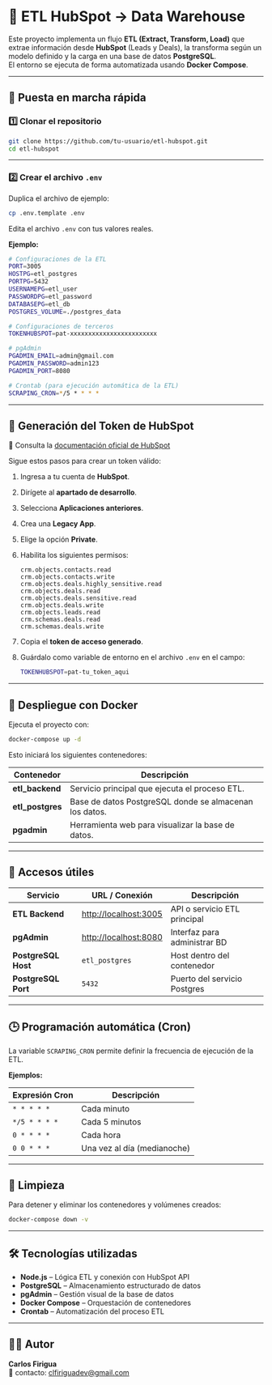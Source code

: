 # 🧩 ETL HubSpot → Data Warehouse

Este proyecto implementa un flujo **ETL (Extract, Transform, Load)** que extrae información desde **HubSpot** (Leads y Deals), la transforma según un modelo definido y la carga en una base de datos **PostgreSQL**.  
El entorno se ejecuta de forma automatizada usando **Docker Compose**.

---

## 🚀 Puesta en marcha rápida

### 1️⃣ Clonar el repositorio

```bash
git clone https://github.com/tu-usuario/etl-hubspot.git
cd etl-hubspot
```

---

### 2️⃣ Crear el archivo `.env`

Duplica el archivo de ejemplo:

```bash
cp .env.template .env
```

Edita el archivo `.env` con tus valores reales.

**Ejemplo:**

```bash
# Configuraciones de la ETL
PORT=3005
HOSTPG=etl_postgres
PORTPG=5432
USERNAMEPG=etl_user
PASSWORDPG=etl_password
DATABASEPG=etl_db
POSTGRES_VOLUME=./postgres_data

# Configuraciones de terceros
TOKENHUBSPOT=pat-xxxxxxxxxxxxxxxxxxxxxxxx

# pgAdmin
PGADMIN_EMAIL=admin@gmail.com
PGADMIN_PASSWORD=admin123
PGADMIN_PORT=8080

# Crontab (para ejecución automática de la ETL)
SCRAPING_CRON=*/5 * * * *
```

---

## 🔑 Generación del Token de HubSpot

📘 Consulta la [documentación oficial de HubSpot](https://developers.hubspot.com)

Sigue estos pasos para crear un token válido:

1. Ingresa a tu cuenta de **HubSpot**.  
2. Dirígete al **apartado de desarrollo**.  
3. Selecciona **Aplicaciones anteriores**.  
4. Crea una **Legacy App**.  
5. Elige la opción **Private**.  
6. Habilita los siguientes permisos:

   ```
   crm.objects.contacts.read  
   crm.objects.contacts.write  
   crm.objects.deals.highly_sensitive.read  
   crm.objects.deals.read  
   crm.objects.deals.sensitive.read  
   crm.objects.deals.write  
   crm.objects.leads.read  
   crm.schemas.deals.read  
   crm.schemas.deals.write
   ```

7. Copia el **token de acceso generado**.  
8. Guárdalo como variable de entorno en el archivo `.env` en el campo:

   ```bash
   TOKENHUBSPOT=pat-tu_token_aqui
   ```

---

## 🐳 Despliegue con Docker

Ejecuta el proyecto con:

```bash
docker-compose up -d
```

Esto iniciará los siguientes contenedores:

| Contenedor     | Descripción                                           |
|----------------|-------------------------------------------------------|
| **etl_backend** | Servicio principal que ejecuta el proceso ETL.       |
| **etl_postgres** | Base de datos PostgreSQL donde se almacenan los datos. |
| **pgadmin**     | Herramienta web para visualizar la base de datos.    |

---

## 🧠 Accesos útiles

| Servicio        | URL / Conexión            | Descripción                      |
|-----------------|--------------------------|----------------------------------|
| **ETL Backend** | [http://localhost:3005](http://localhost:3005) | API o servicio ETL principal     |
| **pgAdmin**     | [http://localhost:8080](http://localhost:8080) | Interfaz para administrar BD     |
| **PostgreSQL Host** | `etl_postgres` | Host dentro del contenedor       |
| **PostgreSQL Port** | `5432` | Puerto del servicio Postgres     |

---

## 🕒 Programación automática (Cron)

La variable `SCRAPING_CRON` permite definir la frecuencia de ejecución de la ETL.

**Ejemplos:**

| Expresión Cron | Descripción                 |
|----------------|-----------------------------|
| `* * * * *`    | Cada minuto                 |
| `*/5 * * * *`  | Cada 5 minutos              |
| `0 * * * *`    | Cada hora                   |
| `0 0 * * *`    | Una vez al día (medianoche) |

---

## 🧹 Limpieza

Para detener y eliminar los contenedores y volúmenes creados:

```bash
docker-compose down -v
```

---

## 🛠 Tecnologías utilizadas

- **Node.js** – Lógica ETL y conexión con HubSpot API  
- **PostgreSQL** – Almacenamiento estructurado de datos  
- **pgAdmin** – Gestión visual de la base de datos  
- **Docker Compose** – Orquestación de contenedores  
- **Crontab** – Automatización del proceso ETL  

---

## 👨‍💻 Autor

**Carlos Firigua**  
📧 contacto: [clfiriguadev@gmail.com](mailto:clfiriguadev@gmail.com)
